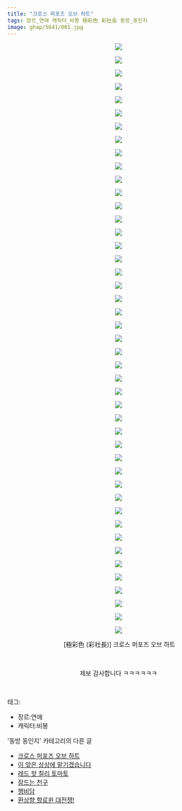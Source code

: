 ```yaml
---
title: "크로스 퍼포즈 오브 하트"
tags: 장르_연애 캐릭터_비봉 極彩色 彩社長 동방_동인지
image: ghap/5641/001.jpg
---
```

<div class="article">
<p style="text-align: center; clear: none; float: none;"><img src="{{ site.nasurl }}/ghap/5641/001.jpg"/></p>
<p style="text-align: center; clear: none; float: none;"><img src="{{ site.nasurl }}/ghap/5641/002.jpg"/></p>
<p style="text-align: center; clear: none; float: none;"><img src="{{ site.nasurl }}/ghap/5641/003.jpg"/></p>
<p style="text-align: center; clear: none; float: none;"><img src="{{ site.nasurl }}/ghap/5641/004.jpg"/></p>
<p style="text-align: center; clear: none; float: none;"><img src="{{ site.nasurl }}/ghap/5641/005.jpg"/></p>
<p style="text-align: center; clear: none; float: none;"><img src="{{ site.nasurl }}/ghap/5641/006.jpg"/></p>
<p style="text-align: center; clear: none; float: none;"><img src="{{ site.nasurl }}/ghap/5641/007.jpg"/></p>
<p style="text-align: center; clear: none; float: none;"><img src="{{ site.nasurl }}/ghap/5641/008.jpg"/></p>
<p style="text-align: center; clear: none; float: none;"><img src="{{ site.nasurl }}/ghap/5641/009.jpg"/></p>
<p style="text-align: center; clear: none; float: none;"><img src="{{ site.nasurl }}/ghap/5641/010.jpg"/></p>
<p style="text-align: center; clear: none; float: none;"><img src="{{ site.nasurl }}/ghap/5641/011.jpg"/></p>
<p style="text-align: center; clear: none; float: none;"><img src="{{ site.nasurl }}/ghap/5641/012.jpg"/></p>
<p style="text-align: center; clear: none; float: none;"><img src="{{ site.nasurl }}/ghap/5641/013.jpg"/></p>
<p style="text-align: center; clear: none; float: none;"><img src="{{ site.nasurl }}/ghap/5641/014.jpg"/></p>
<p style="text-align: center; clear: none; float: none;"><img src="{{ site.nasurl }}/ghap/5641/015.jpg"/></p>
<p style="text-align: center; clear: none; float: none;"><img src="{{ site.nasurl }}/ghap/5641/016.jpg"/></p>
<p style="text-align: center; clear: none; float: none;"><img src="{{ site.nasurl }}/ghap/5641/017.jpg"/></p>
<p style="text-align: center; clear: none; float: none;"><img src="{{ site.nasurl }}/ghap/5641/018.jpg"/></p>
<p style="text-align: center; clear: none; float: none;"><img src="{{ site.nasurl }}/ghap/5641/019.jpg"/></p>
<p style="text-align: center; clear: none; float: none;"><img src="{{ site.nasurl }}/ghap/5641/020.jpg"/></p>
<p style="text-align: center; clear: none; float: none;"><img src="{{ site.nasurl }}/ghap/5641/021.jpg"/></p>
<p style="text-align: center; clear: none; float: none;"><img src="{{ site.nasurl }}/ghap/5641/022.jpg"/></p>
<p style="text-align: center; clear: none; float: none;"><img src="{{ site.nasurl }}/ghap/5641/023.jpg"/></p>
<p style="text-align: center; clear: none; float: none;"><img src="{{ site.nasurl }}/ghap/5641/024.jpg"/></p>
<p style="text-align: center; clear: none; float: none;"><img src="{{ site.nasurl }}/ghap/5641/025.jpg"/></p>
<p style="text-align: center; clear: none; float: none;"><img src="{{ site.nasurl }}/ghap/5641/026.jpg"/></p>
<p style="text-align: center; clear: none; float: none;"><img src="{{ site.nasurl }}/ghap/5641/027.jpg"/></p>
<p style="text-align: center; clear: none; float: none;"><img src="{{ site.nasurl }}/ghap/5641/028.jpg"/></p>
<p style="text-align: center; clear: none; float: none;"><img src="{{ site.nasurl }}/ghap/5641/029.jpg"/></p>
<p style="text-align: center; clear: none; float: none;"><img src="{{ site.nasurl }}/ghap/5641/030.jpg"/></p>
<p style="text-align: center; clear: none; float: none;"><img src="{{ site.nasurl }}/ghap/5641/031.jpg"/></p>
<p style="text-align: center; clear: none; float: none;"><img src="{{ site.nasurl }}/ghap/5641/032.jpg"/></p>
<p style="text-align: center; clear: none; float: none;"><img src="{{ site.nasurl }}/ghap/5641/033.jpg"/></p>
<p style="text-align: center; clear: none; float: none;"><img src="{{ site.nasurl }}/ghap/5641/034.jpg"/></p>
<p style="text-align: center; clear: none; float: none;"><img src="{{ site.nasurl }}/ghap/5641/035.jpg"/></p>
<p style="text-align: center; clear: none; float: none;"><img src="{{ site.nasurl }}/ghap/5641/036.jpg"/></p>
<p style="text-align: center; clear: none; float: none;"><img src="{{ site.nasurl }}/ghap/5641/037.jpg"/></p>
<p style="text-align: center; clear: none; float: none;"><img src="{{ site.nasurl }}/ghap/5641/038.jpg"/></p>
<p style="text-align: center; clear: none; float: none;"><img src="{{ site.nasurl }}/ghap/5641/039.jpg"/></p>
<p style="text-align: center; clear: none; float: none;"><img src="{{ site.nasurl }}/ghap/5641/040.jpg"/></p>
<p style="text-align: center; clear: none; float: none;"><img src="{{ site.nasurl }}/ghap/5641/041.jpg"/></p>
<p style="text-align: center; clear: none; float: none;"><img src="{{ site.nasurl }}/ghap/5641/042.jpg"/></p>
<p style="text-align: center; clear: none; float: none;"><img src="{{ site.nasurl }}/ghap/5641/043.jpg"/></p>
<p style="text-align: center; clear: none; float: none;"><img src="{{ site.nasurl }}/ghap/5641/044.jpg"/></p>
<p style="text-align: center; clear: none; float: none;"><img src="{{ site.nasurl }}/ghap/5641/045.jpg"/></p>
<p style="text-align: center; clear: none; float: none;"> [極彩色 (彩社長)] 크로스 퍼포즈 오브 하트</p>
<p style="text-align: center; clear: none; float: none;"><br/></p>
<p style="text-align: center; clear: none; float: none;">제보 감사합니다 ㅋㅋㅋㅋㅋㅋ</p>
<p><br/></p>
</div><div class="tagTrail">
<p>태그: </p>
<ul>
<li>장르:연애</li>
<li>캐릭터:비봉</li>
</ul>
</div><div class="another">
<p>'동방 동인지' 카테고리의 다른 글</p>
<ul>
<li><a href="/2019-01-22-ghap_5641">크로스 퍼포즈 오브 하트</a></li>
<li><a href="/2019-01-22-ghap_5640">이 앞은 상상에 맡기겠습니다</a></li>
<li><a href="/2019-01-20-ghap_5631">레드 핫 칠리 토마토</a></li>
<li><a href="/2019-01-20-ghap_5630">잠드는 천구</a></li>
<li><a href="/2019-01-19-ghap_5629">행비담</a></li>
<li><a href="/2019-01-18-ghap_5628">환상향 할로윈 대전쟁!</a></li>
</ul>
</div>